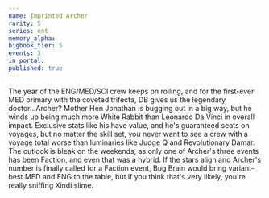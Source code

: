 ```yaml
---
name: Imprinted Archer
rarity: 5
series: ent
memory_alpha:
bigbook_tier: 5
events: 3
in_portal:
published: true
---
```


The year of the ENG/MED/SCI crew keeps on rolling, and for the first-ever MED primary with the coveted trifecta, DB gives us the legendary doctor...Archer? Mother Hen Jonathan is bugging out in a big way, but he winds up being much more White Rabbit than Leonardo Da Vinci in overall impact. Exclusive stats like his have value, and he's guaranteed seats on voyages, but no matter the skill set, you never want to see a crew with a voyage total worse than luminaries like Judge Q and Revolutionary Damar. The outlook is bleak on the weekends, as only one of Archer's three events has been Faction, and even that was a hybrid. If the stars align and Archer's number is finally called for a Faction event, Bug Brain would bring variant-best MED and ENG to the table, but if you think that's very likely, you're really sniffing Xindi slime.
